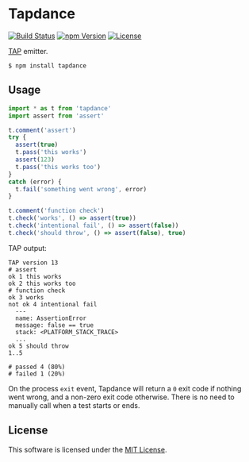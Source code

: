 # Tapdance

[![Build Status](https://img.shields.io/travis/0x8890/tapdance/master.svg?style=flat-square)](https://travis-ci.org/0x8890/tapdance)
[![npm Version](https://img.shields.io/npm/v/tapdance.svg?style=flat-square)](https://www.npmjs.com/package/tapdance)
[![License](https://img.shields.io/npm/l/tapdance.svg?style=flat-square)](https://raw.githubusercontent.com/0x8890/tapdance/master/LICENSE)

[TAP](https://testanything.org) emitter.

```
$ npm install tapdance
```

## Usage

```js
import * as t from 'tapdance'
import assert from 'assert'

t.comment('assert')
try {
  assert(true)
  t.pass('this works')
  assert(123)
  t.pass('this works too')
}
catch (error) {
  t.fail('something went wrong', error)
}

t.comment('function check')
t.check('works', () => assert(true))
t.check('intentional fail', () => assert(false))
t.check('should throw', () => assert(false), true)
```

TAP output:

```
TAP version 13
# assert
ok 1 this works
ok 2 this works too
# function check
ok 3 works
not ok 4 intentional fail
  ---
  name: AssertionError
  message: false == true
  stack: <PLATFORM_STACK_TRACE>
  ...
ok 5 should throw
1..5

# passed 4 (80%)
# failed 1 (20%)
```

On the process `exit` event, Tapdance will return a `0` exit code if nothing went wrong, and a non-zero exit code otherwise. There is no need to manually call when a test starts or ends.


## License

This software is licensed under the [MIT License](//github.com/0x8890/tapdance/blob/master/LICENSE).
